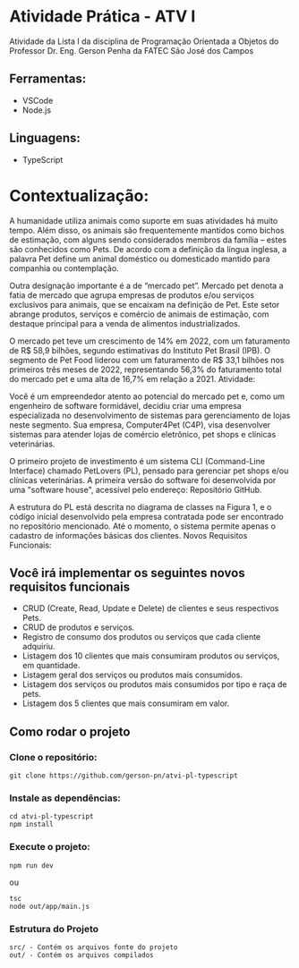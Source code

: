 # Atividade Prática - ATV I
Atividade da Lista I da disciplina de Programação Orientada a Objetos do Professor Dr. Eng. Gerson Penha da FATEC São José dos Campos

## Ferramentas:
  * VSCode
  * Node.js
## Linguagens:
  * TypeScript

# Contextualização:

A humanidade utiliza animais como suporte em suas atividades há muito tempo. Além disso, os animais são frequentemente mantidos como bichos de estimação, com alguns sendo considerados membros da família – estes são conhecidos como Pets. De acordo com a definição da língua inglesa, a palavra Pet define um animal doméstico ou domesticado mantido para companhia ou contemplação.

Outra designação importante é a de “mercado pet”. Mercado pet denota a fatia de mercado que agrupa empresas de produtos e/ou serviços exclusivos para animais, que se encaixam na definição de Pet. Este setor abrange produtos, serviços e comércio de animais de estimação, com destaque principal para a venda de alimentos industrializados.

O mercado pet teve um crescimento de 14% em 2022, com um faturamento de R$ 58,9 bilhões, segundo estimativas do Instituto Pet Brasil (IPB). O segmento de Pet Food liderou com um faturamento de R$ 33,1 bilhões nos primeiros três meses de 2022, representando 56,3% do faturamento total do mercado pet e uma alta de 16,7% em relação a 2021.
Atividade:

Você é um empreendedor atento ao potencial do mercado pet e, como um engenheiro de software formidável, decidiu criar uma empresa especializada no desenvolvimento de sistemas para gerenciamento de lojas neste segmento. Sua empresa, Computer4Pet (C4P), visa desenvolver sistemas para atender lojas de comércio eletrônico, pet shops e clínicas veterinárias.

O primeiro projeto de investimento é um sistema CLI (Command-Line Interface) chamado PetLovers (PL), pensado para gerenciar pet shops e/ou clínicas veterinárias. A primeira versão do software foi desenvolvida por uma "software house", acessível pelo endereço: Repositório GitHub.

A estrutura do PL está descrita no diagrama de classes na Figura 1, e o código inicial desenvolvido pela empresa contratada pode ser encontrado no repositório mencionado. Até o momento, o sistema permite apenas o cadastro de informações básicas dos clientes.
Novos Requisitos Funcionais:

## Você irá implementar os seguintes novos requisitos funcionais
- CRUD (Create, Read, Update e Delete) de clientes e seus respectivos Pets.
- CRUD de produtos e serviços.
- Registro de consumo dos produtos ou serviços que cada cliente adquiriu.
- Listagem dos 10 clientes que mais consumiram produtos ou serviços, em quantidade.
- Listagem geral dos serviços ou produtos mais consumidos.
- Listagem dos serviços ou produtos mais consumidos por tipo e raça de pets.
- Listagem dos 5 clientes que mais consumiram em valor.

## Como rodar o projeto

### Clone o repositório:

    git clone https://github.com/gerson-pn/atvi-pl-typescript

### Instale as dependências:

    cd atvi-pl-typescript
    npm install

### Execute o projeto:

    npm run dev

  ou
  
    tsc
    node out/app/main.js

### Estrutura do Projeto

    src/ - Contém os arquivos fonte do projeto
    out/ - Contém os arquivos compilados
